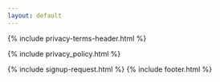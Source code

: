 ```yaml
---
layout: default
---
```


<div class="clearfix"></div>

{% include privacy-terms-header.html %}

<section class="mid_counter">
<div class="container inner-section">

{% include privacy_policy.html %}
   
</div>
</section>

<div class="clearfix"></div>

{% include signup-request.html %}
{% include footer.html %}